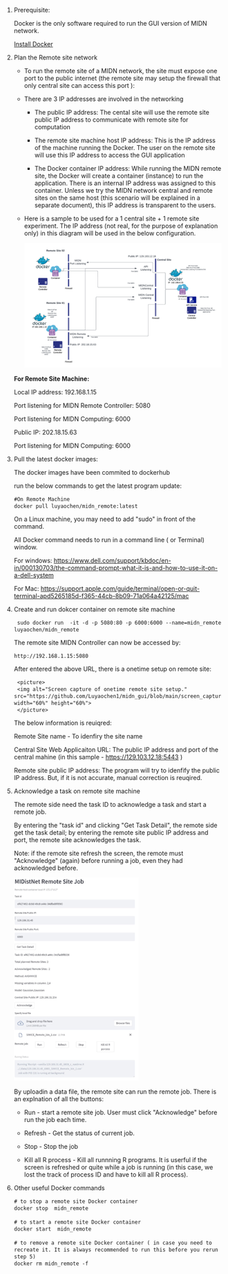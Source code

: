 1. Prerequisite:
   
   Docker is the only software required to run the GUI version of MIDN network. 
   
      [Install Docker](Prerequisite_Docker.MD)
   

2. Plan the Remote site network

   * To run the remote site of a MIDN network, the site must expose one port to the public internet (the remote site may setup the firewall that only central site can access this port ):
    
   * There are 3 IP addresses are involved in the networking   
    
       *   The public IP address:  The cental site will use the remote site public IP address to communicate with remote site for computation 

       *   The remote site machine host IP address:  This is the IP address of the machine running the Docker. The user on the remote site will use this IP address to access the GUI application 
       
       *   The Docker container IP address: While running the MIDN remote site, the Docker will create a container (instance) to run the application. There is an internal IP address was assigned to this container. Unless we try the MIDN network central and remote sites on the same host (this scenario will be explained in a separate document), this IP address is transparent to the users.

    * Here is a sample to be used for a 1 central site + 1 remote site experiment. The IP address (not real, for the purpose of explanation only) in this diagram will be used in the below configuration. 
   
      <picture>
      <img alt="Sample network diagram" src="https://github.com/Luyaochen1/midn_gui/blob/main/MIDN%20Netwok%20Diagram.png">

      </picture>   
     
    **For Remote Site Machine:** 
   
      Local IP address: 192.168.1.15

      Port listening for MIDN Remote Controller: 5080 

      Port listening for MIDN Computing: 6000  

      Public IP: 202.18.15.63

      Port listening for MIDN Computing: 6000   

4. Pull the latest docker images:

    The docker images have been commited to dockerhub
    
    run the below commands to get the latest program update:
    ```
    #On Remote Machine
    docker pull luyaochen/midn_remote:latest
    ```
   On a Linux machine, you may need to add "sudo" in front of the command.

   All Docker command needs to run in a command line ( or Terminal) window. 

   For windows: https://www.dell.com/support/kbdoc/en-in/000130703/the-command-prompt-what-it-is-and-how-to-use-it-on-a-dell-system

   For Mac:  https://support.apple.com/guide/terminal/open-or-quit-terminal-apd5265185d-f365-44cb-8b09-71a064a42125/mac

      
5. Create and run dokcer container on remote site machine
   ```  
    sudo docker run  -it -d -p 5080:80 -p 6000:6000 --name=midn_remote luyaochen/midn_remote
   ```    
   
     The remote site MIDN Controller can now be accessed by:

       http://192.168.1.15:5080   

     After entered the above URL, there is a onetime setup on remote site:

        <picture>
        <img alt="Screen capture of onetime remote site setup." src="https://github.com/Luyaochen1/midn_gui/blob/main/screen_capture/Remote_Config.JPG"  width="60%" height="60%">
        </picture>

      The below information is reuiqred:

      Remote Site name  - To idenfiry the site name

      Central Site Web Applicaiton URL: The public IP address and port of the central mahine  (in this sample -  https://129.103.12.18:5443 )

      Remote site public IP address: The program will try to idenfify the public IP address. But, if it is not accurate, manual correction is reuqired.
    
  
6. Acknowledge a task on remote site machine
   
   The remote side need the task ID to acknowledge a task and start a remote job.
   
   By entering the "task id" and clicking "Get Task Detail", the remote side get the task detail; by entering the remote site public IP address and port, the remote site acknowledges the task.
   
   Note: if the remote site refresh the screen, the remote must "Acknowledge" (again) before running a job, even they had acknowledged before.
      
    <picture>
     <img alt="Screen capture of acknowledge a task." src="https://github.com/Luyaochen1/midn_gui/blob/main/screen_capture/Remote_job.JPG"  width="60%" height="60%">
     </picture> 
   
   By uploadin a data file, the remote site can run the remote job. There is an explnation of all the buttons:
   
   * Run - start a remote site job. User must click "Acknowledge" before run the job each time.
   
   * Refresh - Get the status of current job.
   
   * Stop - Stop the job
   
   * Kill all R process -  Kill all runnning R programs. It is userful if the screen is refreshed or quite while a job is running (in this case, we lost the track of process ID and have to kill all R process). 
   
 
7. Other useful Docker commands
 
     ```
    # to stop a remote site Docker container 
    docker stop  midn_remote
    
    # to start a remote site Docker container 
    docker start  midn_remote
    
    # to remove a remote site Docker container ( in case you need to recreate it. It is always recommended to run this before you rerun step 5)
    docker rm midn_remote -f 
        
    ```
